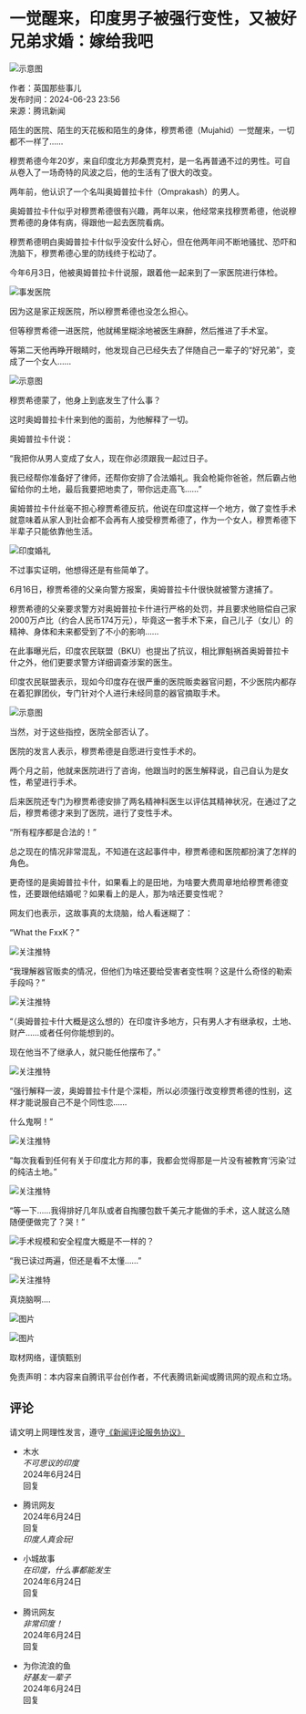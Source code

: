 # 一觉醒来，印度男子被强行变性，又被好兄弟求婚：嫁给我吧

![示意图](https://inews.gtimg.com/newsapp_bt/0/0122113249149_5991/0)

作者：英国那些事儿  
发布时间：2024-06-23 23:56  
来源：腾讯新闻

陌生的医院、陌生的天花板和陌生的身体，穆贾希德（Mujahid）一觉醒来，一切都不一样了……

穆贾希德今年20岁，来自印度北方邦桑贾克村，是一名再普通不过的男性。可自从卷入了一场奇特的风波之后，他的生活有了很大的改变。

两年前，他认识了一个名叫奥姆普拉卡什（Omprakash）的男人。

奥姆普拉卡什似乎对穆贾希德很有兴趣，两年以来，他经常来找穆贾希德，他说穆贾希德的身体有病，得跟他一起去医院看病。

穆贾希德明白奥姆普拉卡什似乎没安什么好心，但在他两年间不断地骚扰、恐吓和洗脑下，穆贾希德心里的防线终于松动了。

今年6月3日，他被奥姆普拉卡什说服，跟着他一起来到了一家医院进行体检。

![事发医院](https://inews.gtimg.com/newsapp_bt/0/0522140926837_6113/0)

因为这是家正规医院，所以穆贾希德也没怎么担心。

但等穆贾希德一进医院，他就稀里糊涂地被医生麻醉，然后推进了手术室。

等第二天他再睁开眼睛时，他发现自己已经失去了伴随自己一辈子的“好兄弟”，变成了一个女人……

![示意图](https://inews.gtimg.com/news_bt/O4QpN99Na8EKEBpw9XyE8DAjPipB37H5IIqRcAOxpJ-R4AA/641)

穆贾希德蒙了，他身上到底发生了什么事？

这时奥姆普拉卡什来到他的面前，为他解释了一切。

奥姆普拉卡什说：

“我把你从男人变成了女人，现在你必须跟我一起过日子。

我已经帮你准备好了律师，还帮你安排了合法婚礼。我会枪毙你爸爸，然后霸占他留给你的土地，最后我要把地卖了，带你远走高飞……”

奥姆普拉卡什丝毫不担心穆贾希德反抗，他说在印度这样一个地方，做了变性手术就意味着从家人到社会都不会再有人接受穆贾希德了，作为一个女人，穆贾希德下半辈子只能依靠他生活。

![印度婚礼](https://inews.gtimg.com/news_bt/OyDuznh33psqc7C1w6P_A3wGPyPiLbhUTWrDL1l92s2-sAA/641)

不过事实证明，他想得还是有些简单了。

6月16日，穆贾希德的父亲向警方报案，奥姆普拉卡什很快就被警方逮捕了。

穆贾希德的父亲要求警方对奥姆普拉卡什进行严格的处罚，并且要求他赔偿自己家2000万卢比（约合人民币174万元），毕竟这一套手术下来，自己儿子（女儿）的精神、身体和未来都受到了不小的影响……

在此事曝光后，印度农民联盟（BKU）也提出了抗议，相比罪魁祸首奥姆普拉卡什之外，他们更要求警方详细调查涉案的医生。

印度农民联盟表示，现如今印度存在很严重的医院贩卖器官问题，不少医院内都存在着犯罪团伙，专门针对个人进行未经同意的器官摘取手术。

![示意图](https://inews.gtimg.com/news_bt/OSPVV-ZW35Q5lgNnUn8kF_eEp8ENIUE9KiQsM1xpFme3IAA/641)

当然，对于这些指控，医院全部否认了。

医院的发言人表示，穆贾希德是自愿进行变性手术的。

两个月之前，他就来医院进行了咨询，他跟当时的医生解释说，自己自认为是女性，希望进行手术。

后来医院还专门为穆贾希德安排了两名精神科医生以评估其精神状况，在通过了之后，穆贾希德才来到了医院，进行了变性手术。

“所有程序都是合法的！”

总之现在的情况非常混乱，不知道在这起事件中，穆贾希德和医院都扮演了怎样的角色。

更奇怪的是奥姆普拉卡什，如果看上的是田地，为啥要大费周章地给穆贾希德变性，还要跟他结婚呢？如果看上的是人，那为啥还要变性呢？

网友们也表示，这故事真的太烧脑，给人看迷糊了：

“What the FxxK？”

![关注推特](https://inews.gtimg.com/news_bt/ODbAN3hAGOJcEd82mym6dx81iIGRhWpc4J7O_vYnzjETsAA/641)

“我理解器官贩卖的情况，但他们为啥还要给受害者变性啊？这是什么奇怪的勒索手段吗？”

![关注推特](https://inews.gtimg.com/news_bt/OSJROqy4aecg8yYQDYi5FSWtwphhBARukEbYZMh8jvGuMAA/641)

“（奥姆普拉卡什大概是这么想的）在印度许多地方，只有男人才有继承权，土地、财产……或者任何你能想到的。

现在他当不了继承人，就只能任他摆布了。”

![关注推特](https://inews.gtimg.com/news_bt/OnUToD0vLNxAyLr2pgWjHd11Sk6eH_3Xq8AAwYGIkFHiIAA/641)

“强行解释一波，奥姆普拉卡什是个深柜，所以必须强行改变穆贾希德的性别，这样才能说服自己不是个同性恋……

什么鬼啊！”

![关注推特](https://inews.gtimg.com/news_bt/Ok9RfCtdVgvoGNNQK9-Bm_g2RrFcR4HhHPHcRaxlI7bxUAA/641)

“每次我看到任何有关于印度北方邦的事，我都会觉得那是一片没有被教育‘污染’过的纯洁土地。”

![关注推特](https://inews.gtimg.com/news_bt/O3UoFyOp2y2Kz9JacLaNOrIr7lJKTXRqbG7pyeSgqP_ScAA/641)

“等一下……我得排好几年队或者自掏腰包数千美元才能做的手术，这人就这么随随便便做完了？哭！”

![手术规模和安全程度大概是不一样的？](https://inews.gtimg.com/news_bt/ODIB82SFP2xhrhmR37NGpiRV5kgfRSziQl-oPHmadxd9EAA/641)

“我已读过两遍，但还是看不太懂……”

![关注推特](https://inews.gtimg.com/news_bt/OymqHr8BAVFFprsxtwlNx5fDUxsKF-34uBP5VxTIByUxgAA/641)

真烧脑啊....

![图片](https://inews.gtimg.com/news_bt/OFIMpiei1gywLcj-MiISItyxXjBT-pN3zbqTtxtxtIbZ0AA/641)

![图片](https://inews.gtimg.com/news_bt/O8i6-7ulZUDtqQBZDHflehHC-l2HFJiKF-zjWSgmdg1cQAA/641)

取材网络，谨慎甄别

免责声明：本内容来自腾讯平台创作者，不代表腾讯新闻或腾讯网的观点和立场。

## 评论
请文明上网理性发言，遵守[《新闻评论服务协议》](https://new.qq.com/static/coralinfo.htm)  

- 木水  
  *不可思议的印度*  
  2024年6月24日  
  回复

- 腾讯网友  
  2024年6月24日  
  回复  
  *印度人真会玩!*

- 小城故事  
  *在印度，什么事都能发生*  
  2024年6月24日  
  回复

- 腾讯网友  
  *非常印度！*  
  2024年6月24日  
  回复

- 为你流浪的鱼  
  *好基友一辈子*  
  2024年6月24日  
  回复
<!-- tcd_original_link https://news.qq.com/rain/a/20240623A07EU100 -->
